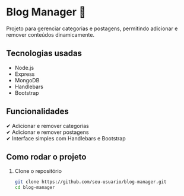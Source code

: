 # Blog Manager 🚀  

Projeto para gerenciar categorias e postagens, permitindo adicionar e remover conteúdos dinamicamente.  

## Tecnologias usadas  
- Node.js  
- Express  
- MongoDB  
- Handlebars  
- Bootstrap  

## Funcionalidades  
✔ Adicionar e remover categorias  
✔ Adicionar e remover postagens  
✔ Interface simples com Handlebars e Bootstrap  

## Como rodar o projeto  
1. Clone o repositório  
   ```bash
   git clone https://github.com/seu-usuario/blog-manager.git
   cd blog-manager
